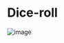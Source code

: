 # Dice-roll
![image](https://github.com/AadityaP1811/Dice-roll/assets/94757097/a40d8925-49d0-45b5-ab80-ba83ba542533)
